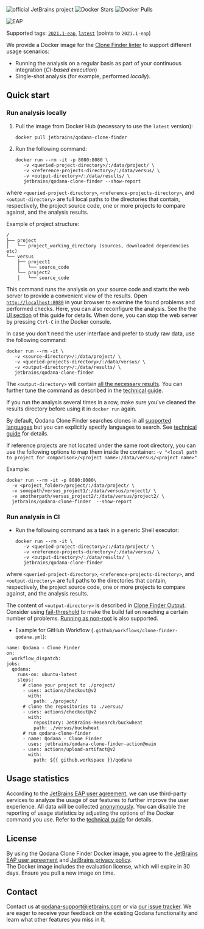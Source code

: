 [//]: # (title: Qodana Clone Finder Docker Image)
![official JetBrains project](https://jb.gg/badges/official-flat-square.svg) ![Docker Stars](https://img.shields.io/docker/stars/jetbrains/qodana.svg) ![Docker Pulls](https://img.shields.io/docker/pulls/jetbrains/qodana.svg)

![EAP](eap-alert.png)

Supported tags:  [`2021.1-eap`](https://hub.docker.com/r/jetbrains/qodana-clone-finder/tags?page=1&ordering=last_updated&name=2021.1-eap),  [`latest`](https://hub.docker.com/r/jetbrains/qodana-clone-finder/tags?page=1&ordering=last_updated&name=latest) (points to `2021.1-eap`)

We provide a Docker image for the [Clone Finder linter](about-clone-finder.md) to support different usage scenarios:
- Running the analysis on a regular basis as part of your continuous integration (*CI-based execution*)
- Single-shot analysis (for example, performed *locally*).

## Quick start

### Run analysis locally

1) Pull the image from Docker Hub (necessary to use the `latest` version):

   ```shell
   docker pull jetbrains/qodana-clone-finder
   ```

2) Run the following command:

   ```shell
   docker run --rm -it -p 8080:8080 \
      -v <queried-project-directory>/:/data/project/ \
      -v <reference-projects-directory>/:/data/versus/ \ 
      -v <output-directory>/:/data/results/ \
      jetbrains/qodana-clone-finder --show-report
   ```

where `<queried-project-directory>`, `<reference-projects-directory>`,  and `<output-directory>` are full local paths to the directories that contain, respectively, the project source code, one or more projects to compare against, and the analysis results.

Example of project structure:
```shell
/
├── project
│   └── project_working_directory (sources, downloaded dependencies etc)
└── versus
    ├── project1
    │   └── source_code
    └── project2
    │   └── source_code
```

This command runs the analysis on your source code and starts the web server to provide a convenient view of the results. Open [`http://localhost:8080`](http://localhost:8080) in your browser to examine the found problems and performed checks. Here, you can also reconfigure the analysis. See the the [UI section](ui-overview.md) of this guide for details. When done, you can stop the web server by pressing `Ctrl-C` in the Docker console.

In case you don't need the user interface and prefer to study raw data, use the following command:

   ```shell
   docker run --rm -it \
      -v <source-directory>/:/data/project/ \
      -v <queried-projects-directory>/:/data/versus/ \ 
      -v <output-directory>/:/data/results/ \
      jetbrains/qodana-clone-finder 
   ```

The `<output-directory>` will contain [all the necessary results](clone-finder-output.md#clone-finder-basic-output). You can further tune the command as described in the [technical guide](clone-finder-docker-techs.md).

If you run the analysis several times in a row, make sure you've cleaned the results directory before using it in `docker run` again.

By default, Qodana Clone Finder searches clones in all [supported languages](supported-technologies.md) but you can explicitly specify languages to search. See [technical guide](clone-finder-docker-techs.md) for details.

If reference projects are not located under the same root directory, you can use the following options to map them inside the container:
``` -v "<local path to project for comparison>/<project name>:/data/versus/<project name>" ```

Example: 
```shell 
docker run --rm -it -p 8080:8080\
  -v <project_folder>/project/:/data/project/ \
  -v somepath/versus_project1/:/data/versus/project1/ \
  -v anotherpath/versus_project2/:/data/versus/project2/ \
  jetbrains/qodana-clone-finder  --show-report
```

### Run analysis in CI

- Run the following command as a task in a generic Shell executor:

   ```shell
   docker run --rm -it \
      -v <queried-project-directory>/:/data/project/ \
      -v <reference-projects-directory>/:/data/versus/ \ 
      -v <output-directory>/:/data/results/ \
      jetbrains/qodana-clone-finder 
   ```

where `<queried-project-directory>`, `<reference-projects-directory>`,  and `<output-directory>` are full paths to the directories that contain, respectively, the project source code, one or more projects to compare against, and the analysis results.
  
The content of `<output-directory>` is described in [Clone Finder Output](clone-finder-output.md#clone-finder-basic-output). Consider using [fail-threshold](qodana-yaml.md#Fail+threshold) to make the build fail on reaching a certain number of problems. [Running as non-root](clone-finder-docker-techs.md#Run+as+non-root) is also supported.

- Example for GitHub Workflow (`.github/workflows/clone-finder-qodana.yml`):

```shell
name: Qodana - Clone Finder
on:
  workflow_dispatch:
jobs:
  qodana:
    runs-on: ubuntu-latest
    steps:
      # clone your project to ./project/
      - uses: actions/checkout@v2
        with:
          path: ./project/
      # clone the repositories to ./versus/
      - uses: actions/checkout@v2
        with:
          repository: JetBrains-Research/buckwheat
          path: ./versus/buckwheat
      # run qodana-clone-finder
      - name: Qodana - Clone Finder
        uses: jetbrains/qodana-clone-finder-action@main
      - uses: actions/upload-artifact@v2
        with:
          path: ${{ github.workspace }}/qodana
```

## Usage statistics

According to the [JetBrains EAP user agreement](https://www.jetbrains.com/legal/agreements/user_eap.html), we can use third-party services to analyze the usage of our features to further improve the user experience. All data will be collected [anonymously](https://www.jetbrains.com/company/privacy.html). You can disable the reporting of usage statistics by adjusting the options of the Docker command you use. Refer to the [technical guide](clone-finder-docker-techs.md) for details.

## License

By using the Qodana Clone Finder Docker image, you agree to the [JetBrains EAP user agreement](https://www.jetbrains.com/legal/agreements/user_eap.html) and [JetBrains privacy policy](https://www.jetbrains.com/company/privacy.html).  
The Docker image includes the evaluation license, which will expire in 30 days. Ensure you pull a new image on time.

## Contact

Contact us at [qodana-support@jetbrains.com](mailto:qodana-support@jetbrains.com) or via [our issue tracker](https://youtrack.jetbrains.com/newIssue?project=QD). We are eager to receive your feedback on the existing Qodana functionality and learn what other features you miss in it.
